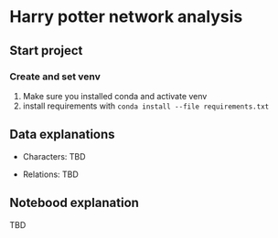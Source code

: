 # Harry potter network analysis

## Start project

### Create and set venv

1. Make sure you installed conda and activate venv
2. install requirements with `conda install --file requirements.txt`

## Data explanations

* Characters:
TBD

* Relations:
TBD

## Notebood explanation

TBD
